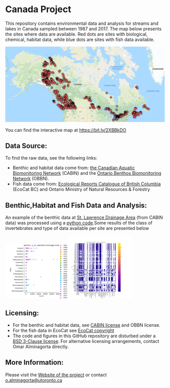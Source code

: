 # Canada Project
This repository contains environmental data and analysis for streams and lakes in Canada sampled between 1987 and 2017.
The map below presents the sites where data are available. Red dots are sites with biological, chemical, habitat data, while blue dots are sites with fish data available.

 ![](https://github.com/alminagorta/CanadaProject/blob/master/Miscel/All_CABIN_Ianfish_OBBN.png)

You can find the interactive map at https://bit.ly/2XBBkDO 

[BSD 3-Clause license]: https://github.com/alminagorta/CanadaProject/blob/master/Miscel/LICENSE
[EcoCat copyright]: https://www2.gov.bc.ca/gov/content/home/copyright
[CABIN license]: https://open.canada.ca/en/open-government-licence-canada

[Ecological Reports Catalogue of British Columbia]: http://a100.gov.bc.ca/pub/acat/public/welcome.do 
[the Canadian Aquatic Biomonitoring Network]: https://open.canada.ca/data/en/dataset/13564ca4-e330-40a5-9521-bfb1be767147
[Ontario Benthos Biomonitoring Network]: https://www.ontario.ca/data/ontario-benthos-biomonitoring-network

[St. Lawrence Drainage Area]: https://github.com/alminagorta/CanadaProject/blob/master/Benthic_Habitat_Data/2_St_Lawrence_BenthicData.csv
[python code]: https://github.com/alminagorta/CanadaProject/tree/master/Python_Code
[Fig1]: https://github.com/alminagorta/CanadaProject/blob/master/Benthic_Habitat_Data/Benthic_2.png 
## Data Source:
To find the raw data, see the following links:
* Benthic and habitat data come from:
 [the Canadian Aquatic Biomonitoring Network] (CABIN) and 
 the [Ontario Benthos Biomonitoring Network] (OBBN). 
* Fish data come from:
 [Ecological Reports Catalogue of British Columbia] (EcoCat BC) and 
 Ontario Ministry of Natural Resources & Forestry 
## Benthic,Habitat and Fish Data and Analysis:
An example of the benthic data at [St. Lawrence Drainage Area] (from CABIN data) was processed using a [python code].Some results of the class of invertebrates and type of data available per site are presented below 

<img src="https://github.com/alminagorta/CanadaProject/blob/master/Miscel/Benthic_2.png" width=200/><img src="https://github.com/alminagorta/CanadaProject/blob/master/Miscel/Out2_St_Lawrence_Drainage%20AreaDataAva_2.png" width=200/>
## Licensing:
* For the benthic and habitat data, see [CABIN license] and OBBN license.
* For the fish data in EcoCat see [EcoCat copyright]
* The code and figures in this GitHub repository are disturbed under a [BSD 3-Clause license]. For alternative licensing arrangements, contact Omar Alminagorta directly. 

## More Information: 
Please visit the [Website of the project] or contact o.alminagorta@utoronto.ca

[Website of the project]: https://mteproject.weebly.com/
